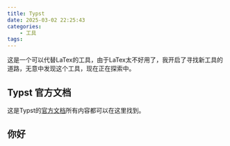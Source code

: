```yaml
---
title: Typst
date: 2025-03-02 22:25:43
categories: 
    - 工具
tags:
---
```


这是一个可以代替LaTex的工具，由于LaTex太不好用了，我开启了寻找新工具的道路，无意中发现这个工具，现在正在探索中。

## Typst 官方文档

这是Typst的[官方文档](https://typst.app/)所有内容都可以在这里找到。

## 你好
